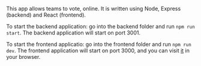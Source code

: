 This app allows teams to vote, online. It is written using Node, Express (backend) and React (frontend).

To start the backend application: go into the backend folder and run `npm run start`. The backend application will start on port 3001.

To start the frontend applicatio: go into the frontend folder and run `npm run dev`. The frontend application will start on port 3000, and you can visit [it](http://localhost:3000) in your browser. 